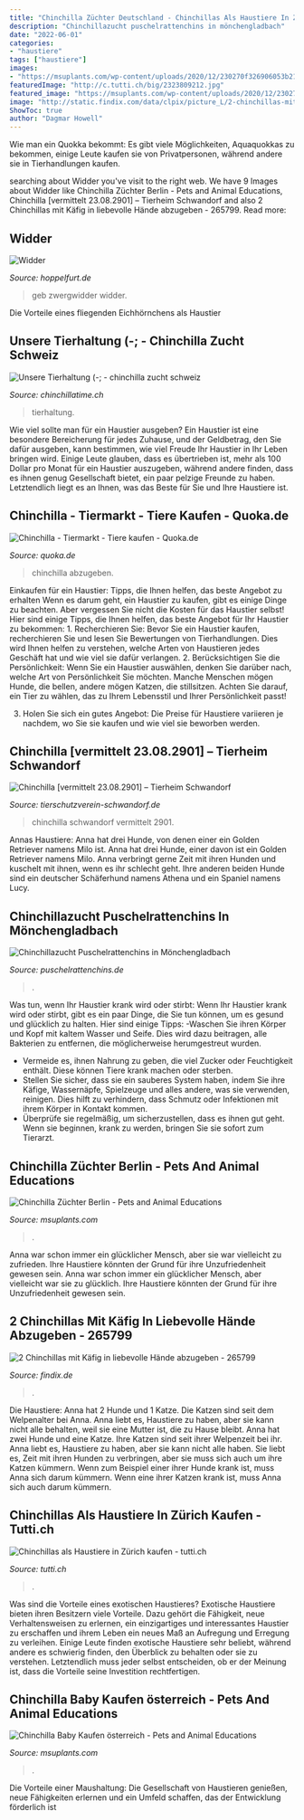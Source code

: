 ```yaml
---
title: "Chinchilla Züchter Deutschland - Chinchillas Als Haustiere In Zürich Kaufen"
description: "Chinchillazucht puschelrattenchins in mönchengladbach"
date: "2022-06-01"
categories:
- "haustiere"
tags: ["haustiere"]
images:
- "https://msuplants.com/wp-content/uploads/2020/12/230270f326906053b217793531a60fc3-3-scaled.jpg"
featuredImage: "http://c.tutti.ch/big/2323809212.jpg"
featured_image: "https://msuplants.com/wp-content/uploads/2020/12/230270f326906053b217793531a60fc3-3-scaled.jpg"
image: "http://static.findix.com/data/clpix/picture_L/2-chinchillas-mit-kaefig-in-liebevolle-haende-abzugeben-265799.jpg"
ShowToc: true
author: "Dagmar Howell"
---
```



Wie man ein Quokka bekommt: Es gibt viele Möglichkeiten, Aquaquokkas zu bekommen, einige Leute kaufen sie von Privatpersonen, während andere sie in Tierhandlungen kaufen.

	

		
searching about Widder you've visit to the right web. We have 9 Images about Widder like Chinchilla Züchter Berlin - Pets and Animal Educations, Chinchilla [vermittelt 23.08.2901] – Tierheim Schwandorf and also 2 Chinchillas mit Käfig in liebevolle Hände abzugeben - 265799. Read more:
		
    
## Widder

<img loading=lazy src="https://www.hoppelfurt.de/files/fotofolgtkopie.jpg" onerror="this.onerror=null;this.src='https://tse2.mm.bing.net/th?id=OIP.PUws-iacXMZk58sESw52OQHaE7&amp;pid=15.1';" alt="Widder">

_Source: hoppelfurt.de_

>geb zwergwidder widder. 

	

Die Vorteile eines fliegenden Eichhörnchens als Haustier

    
## Unsere Tierhaltung (-; - Chinchilla Zucht Schweiz

<img loading=lazy src="https://image.jimcdn.com/app/cms/image/transf/dimension=1920x400:format=jpg/path/sdc7372c5fb1372b5/image/i53f8660b4f3c8650/version/1581785763/image.jpg" onerror="this.onerror=null;this.src='https://tse1.mm.bing.net/th?id=OIP.D_ztOFUz0BQ2Wz5GlSmfLwHaE8&amp;pid=15.1';" alt="Unsere Tierhaltung (-; - chinchilla zucht schweiz">

_Source: chinchillatime.ch_

>tierhaltung. 

	

Wie viel sollte man für ein Haustier ausgeben?
Ein Haustier ist eine besondere Bereicherung für jedes Zuhause, und der Geldbetrag, den Sie dafür ausgeben, kann bestimmen, wie viel Freude Ihr Haustier in Ihr Leben bringen wird. Einige Leute glauben, dass es übertrieben ist, mehr als 100 Dollar pro Monat für ein Haustier auszugeben, während andere finden, dass es ihnen genug Gesellschaft bietet, ein paar pelzige Freunde zu haben. Letztendlich liegt es an Ihnen, was das Beste für Sie und Ihre Haustiere ist.

    
## Chinchilla - Tiermarkt - Tiere Kaufen - Quoka.de

<img loading=lazy src="https://pic0.qimage.de/33/01/79/r235790133.jpg" onerror="this.onerror=null;this.src='https://tse4.mm.bing.net/th?id=OIP.46dR0WZ7hT7Ncy16kx2zNAAAAA&amp;pid=15.1';" alt="Chinchilla - Tiermarkt - Tiere kaufen - Quoka.de">

_Source: quoka.de_

>chinchilla abzugeben. 

	

Einkaufen für ein Haustier: Tipps, die Ihnen helfen, das beste Angebot zu erhalten
Wenn es darum geht, ein Haustier zu kaufen, gibt es einige Dinge zu beachten. Aber vergessen Sie nicht die Kosten für das Haustier selbst! Hier sind einige Tipps, die Ihnen helfen, das beste Angebot für Ihr Haustier zu bekommen: 1. Recherchieren Sie: Bevor Sie ein Haustier kaufen, recherchieren Sie und lesen Sie Bewertungen von Tierhandlungen. Dies wird Ihnen helfen zu verstehen, welche Arten von Haustieren jedes Geschäft hat und wie viel sie dafür verlangen.
2. Berücksichtigen Sie die Persönlichkeit: Wenn Sie ein Haustier auswählen, denken Sie darüber nach, welche Art von Persönlichkeit Sie möchten. Manche Menschen mögen Hunde, die bellen, andere mögen Katzen, die stillsitzen. Achten Sie darauf, ein Tier zu wählen, das zu Ihrem Lebensstil und Ihrer Persönlichkeit passt!

3. Holen Sie sich ein gutes Angebot: Die Preise für Haustiere variieren je nachdem, wo Sie sie kaufen und wie viel sie beworben werden.

    
## Chinchilla [vermittelt 23.08.2901] – Tierheim Schwandorf

<img loading=lazy src="https://tierschutzverein-schwandorf.de/wp-content/uploads/2021/07/Chinchilla-dunkel.jpg" onerror="this.onerror=null;this.src='https://tse4.mm.bing.net/th?id=OIP.LfjcSFgLeJuAkFkgU4V4EwHaFj&amp;pid=15.1';" alt="Chinchilla [vermittelt 23.08.2901] – Tierheim Schwandorf">

_Source: tierschutzverein-schwandorf.de_

>chinchilla schwandorf vermittelt 2901. 

	

Annas Haustiere: Anna hat drei Hunde, von denen einer ein Golden Retriever namens Milo ist.
Anna hat drei Hunde, einer davon ist ein Golden Retriever namens Milo. Anna verbringt gerne Zeit mit ihren Hunden und kuschelt mit ihnen, wenn es ihr schlecht geht. Ihre anderen beiden Hunde sind ein deutscher Schäferhund namens Athena und ein Spaniel namens Lucy.

    
## Chinchillazucht Puschelrattenchins In Mönchengladbach

<img loading=lazy src="http://www.puschelrattenchins.de/assets/images/Chinchilla.jpg" onerror="this.onerror=null;this.src='https://tse2.mm.bing.net/th?id=OIP.8ZMhESRDDlBjtmxzfrlNqQAAAA&amp;pid=15.1';" alt="Chinchillazucht Puschelrattenchins in Mönchengladbach">

_Source: puschelrattenchins.de_

>. 

	

Was tun, wenn Ihr Haustier krank wird oder stirbt:
Wenn Ihr Haustier krank wird oder stirbt, gibt es ein paar Dinge, die Sie tun können, um es gesund und glücklich zu halten. Hier sind einige Tipps:
-Waschen Sie ihren Körper und Kopf mit kaltem Wasser und Seife. Dies wird dazu beitragen, alle Bakterien zu entfernen, die möglicherweise herumgestreut wurden.
- Vermeide es, ihnen Nahrung zu geben, die viel Zucker oder Feuchtigkeit enthält. Diese können Tiere krank machen oder sterben.
- Stellen Sie sicher, dass sie ein sauberes System haben, indem Sie ihre Käfige, Wassernäpfe, Spielzeuge und alles andere, was sie verwenden, reinigen. Dies hilft zu verhindern, dass Schmutz oder Infektionen mit ihrem Körper in Kontakt kommen.
- Überprüfe sie regelmäßig, um sicherzustellen, dass es ihnen gut geht. Wenn sie beginnen, krank zu werden, bringen Sie sie sofort zum Tierarzt.

    
## Chinchilla Züchter Berlin - Pets And Animal Educations

<img loading=lazy src="https://msuplants.com/wp-content/uploads/2020/12/f783369b3c780809914e78828ecca263-chinchilla-fur-berlin.jpg" onerror="this.onerror=null;this.src='https://tse2.mm.bing.net/th?id=OIP.LWNsQtMgD9hy5jpYAlP0cAAAAA&amp;pid=15.1';" alt="Chinchilla Züchter Berlin - Pets and Animal Educations">

_Source: msuplants.com_

>. 

	

Anna war schon immer ein glücklicher Mensch, aber sie war vielleicht zu zufrieden. Ihre Haustiere könnten der Grund für ihre Unzufriedenheit gewesen sein.
Anna war schon immer ein glücklicher Mensch, aber vielleicht war sie zu glücklich. Ihre Haustiere könnten der Grund für ihre Unzufriedenheit gewesen sein.

    
## 2 Chinchillas Mit Käfig In Liebevolle Hände Abzugeben - 265799

<img loading=lazy src="http://static.findix.com/data/clpix/picture_L/2-chinchillas-mit-kaefig-in-liebevolle-haende-abzugeben-265799.jpg" onerror="this.onerror=null;this.src='https://tse4.mm.bing.net/th?id=OIP.m-oL-KQb9FWUrBIFlccG8QHaJ4&amp;pid=15.1';" alt="2 Chinchillas mit Käfig in liebevolle Hände abzugeben - 265799">

_Source: findix.de_

>. 

	

Die Haustiere: Anna hat 2 Hunde und 1 Katze. Die Katzen sind seit dem Welpenalter bei Anna. Anna liebt es, Haustiere zu haben, aber sie kann nicht alle behalten, weil sie eine Mutter ist, die zu Hause bleibt.
Anna hat zwei Hunde und eine Katze. Ihre Katzen sind seit ihrer Welpenzeit bei ihr. Anna liebt es, Haustiere zu haben, aber sie kann nicht alle haben. Sie liebt es, Zeit mit ihren Hunden zu verbringen, aber sie muss sich auch um ihre Katzen kümmern. Wenn zum Beispiel einer ihrer Hunde krank ist, muss Anna sich darum kümmern. Wenn eine ihrer Katzen krank ist, muss Anna sich auch darum kümmern.

    
## Chinchillas Als Haustiere In Zürich Kaufen - Tutti.ch

<img loading=lazy src="http://c.tutti.ch/big/2323809212.jpg" onerror="this.onerror=null;this.src='https://tse3.mm.bing.net/th?id=OIP.ZMBDmpRLWA1DC5kPqErc4AHaFh&amp;pid=15.1';" alt="Chinchillas als Haustiere in Zürich kaufen - tutti.ch">

_Source: tutti.ch_

>. 

	

Was sind die Vorteile eines exotischen Haustieres?
Exotische Haustiere bieten ihren Besitzern viele Vorteile. Dazu gehört die Fähigkeit, neue Verhaltensweisen zu erlernen, ein einzigartiges und interessantes Haustier zu erschaffen und ihrem Leben ein neues Maß an Aufregung und Erregung zu verleihen. Einige Leute finden exotische Haustiere sehr beliebt, während andere es schwierig finden, den Überblick zu behalten oder sie zu verstehen. Letztendlich muss jeder selbst entscheiden, ob er der Meinung ist, dass die Vorteile seine Investition rechtfertigen.

    
## Chinchilla Baby Kaufen österreich - Pets And Animal Educations

<img loading=lazy src="https://msuplants.com/wp-content/uploads/2020/12/230270f326906053b217793531a60fc3-3-scaled.jpg" onerror="this.onerror=null;this.src='https://tse2.mm.bing.net/th?id=OIP.rZ7XuiIKpVAvHJ49Ni3AUwHaH9&amp;pid=15.1';" alt="Chinchilla Baby Kaufen österreich - Pets and Animal Educations">

_Source: msuplants.com_

>. 

	

Die Vorteile einer Maushaltung: Die Gesellschaft von Haustieren genießen, neue Fähigkeiten erlernen und ein Umfeld schaffen, das der Entwicklung förderlich ist

